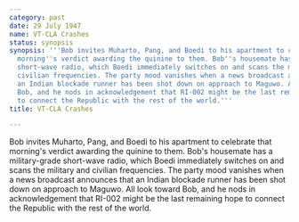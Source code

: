 ```yaml
---
category: past
date: 29 July 1947
name: VT-CLA Crashes
status: synopsis
synopsis: '''Bob invites Muharto, Pang, and Boedi to his apartment to celebrate that
  morning''s verdict awarding the quinine to them. Bob''s housemate has a military-grade
  short-wave radio, which Boedi immediately switches on and scans the military and
  civilian frequencies. The party mood vanishes when a news broadcast announces that
  an Indian blockade runner has been shot down on approach to Maguwo. All look toward
  Bob, and he nods in acknowledgement that RI-002 might be the last remaining hope
  to connect the Republic with the rest of the world.'''
title: VT-CLA Crashes

---
```





Bob invites Muharto, Pang, and Boedi to his apartment
to celebrate that morning's verdict awarding the quinine to them. Bob's
housemate has a military-grade short-wave radio, which Boedi immediately
switches on and scans the military and civilian frequencies. The party
mood vanishes when a news broadcast announces that an Indian blockade
runner has been shot down on approach to Maguwo. All look toward Bob,
and he nods in acknowledgement that RI-002 might be the last remaining
hope to connect the Republic with the rest of the world.


